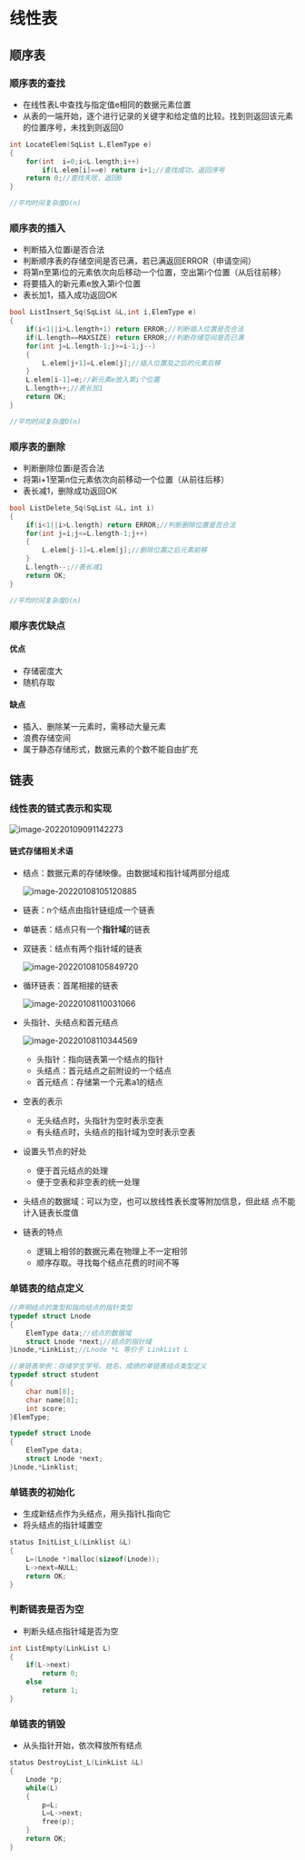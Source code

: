 # 线性表

## 顺序表

### 顺序表的查找

- 在线性表L中查找与指定值e相同的数据元素位置
- 从表的一端开始，逐个进行记录的关键字和给定值的比较。找到则返回该元素的位置序号，未找到则返回0

```c
int LocateElem(SqList L,ElemType e)
{
    for(int  i=0;i<L.length;i++)
        if(L.elem[i]==e) return i+1;//查找成功，返回序号
    return 0;//查找失败，返回0
}

//平均时间复杂度O(n)
```

### 顺序表的插入

- 判断插入位置i是否合法
- 判断顺序表的存储空间是否已满，若已满返回ERROR（申请空间）
- 将第n至第i位的元素依次向后移动一个位置，空出第i个位置（从后往前移）
- 将要插入的新元素e放入第i个位置
- 表长加1，插入成功返回OK

```c
bool ListInsert_Sq(SqList &L,int i,ElemType e)
{
    if(i<1||i>L.length+1) return ERROR;//判断插入位置是否合法
    if(L.length==MAXSIZE) return ERROR;//判断存储空间是否已满
    for(int j=L.length-1;j>=i-1;j--)
    {
        L.elem[j+1]=L.elem[j];//插入位置及之后的元素后移
    }
    L.elem[i-1]=e;//新元素e放入第i个位置
    L.length++;//表长加1
    return OK;
}

//平均时间复杂度O(n)
```

###  顺序表的删除

- 判断删除位置i是否合法
- 将第i+1至第n位元素依次向前移动一个位置（从前往后移）
- 表长减1，删除成功返回OK

```c
bool ListDelete_Sq(SqList &L，int i)
{
    if(i<1||i>L.length) return ERROR;//判断删除位置是否合法
    for(int j=i;j<=L.length-1;j++)
    {
        L.elem[j-1]=L.elem[j];//删除位置之后元素前移
    }
    L.length--;//表长减1
    return OK;
}

//平均时间复杂度O(n)
```



### 顺序表优缺点

#### 优点

- 存储密度大
- 随机存取

#### 缺点

- 插入、删除某一元素时，需移动大量元素
- 浪费存储空间
- 属于静态存储形式，数据元素的个数不能自由扩充



## 链表

###  线性表的链式表示和实现

![image-20220109091142273](C:\Users\alexl\OneDrive\图片\Typora图片\image-20220109091142273.png)

#### 链式存储相关术语

- 结点：数据元素的存储映像。由数据域和指针域两部分组成

  ![image-20220108105120885](C:\Users\alexl\OneDrive\图片\Typora图片\image-20220108105120885.png)

- 链表：n个结点由指针链组成一个链表

- 单链表：结点只有一个**指针域**的链表

- 双链表：结点有两个指针域的链表

  ![image-20220108105849720](C:\Users\alexl\OneDrive\图片\Typora图片\image-20220108105849720.png)

- 循环链表：首尾相接的链表

  ![image-20220108110031066](C:\Users\alexl\OneDrive\图片\Typora图片\image-20220108110031066.png)

- 头指针、头结点和首元结点

  ![image-20220108110344569](C:\Users\alexl\OneDrive\图片\Typora图片\image-20220108110344569.png)

  - 头指针：指向链表第一个结点的指针
  - 头结点：首元结点之前附设的一个结点
  - 首元结点：存储第一个元素a1的结点

- 空表的表示

  - 无头结点时，头指针为空时表示空表
  - 有头结点时，头结点的指针域为空时表示空表

- 设置头节点的好处

  - 便于首元结点的处理
  - 便于空表和非空表的统一处理

- 头结点的数据域：可以为空，也可以放线性表长度等附加信息，但此结 点不能计入链表长度值

- 链表的特点

  - 逻辑上相邻的数据元素在物理上不一定相邻
  - 顺序存取。寻找每个结点花费的时间不等

### 单链表的结点定义

```c
//声明结点的类型和指向结点的指针类型
typedef struct Lnode
{
    ElemType data;//结点的数据域
    struct Lnode *next;//结点的指针域
}Lnode,*LinkList;//Lnode *L 等价于 LinkList L
```

```c
//单链表举例：存储学生学号、姓名、成绩的单链表结点类型定义
typedef struct student
{
    char num[8];
    char name[8];
    int score;
}ElemType;

typedef struct Lnode
{
    ElemType data;
    struct Lnode *next;
}Lnode,*Linklist;

```

### 单链表的初始化

- 生成新结点作为头结点，用头指针L指向它
- 将头结点的指针域置空

```c
status InitList_L(Linklist &L)
{
    L=(Lnode *)malloc(sizeof(Lnode));
    L->next=NULL;
    return OK;
}
```

### 判断链表是否为空

- 判断头结点指针域是否为空

```c
int ListEmpty(LinkList L)
{
    if(L->next)
        return 0;
    else
        return 1;
}
```

### 单链表的销毁

- 从头指针开始，依次释放所有结点

```c
status DestroyList_L(LinkList &L)
{
    Lnode *p;
    while(L)
    {
        p=L;
        L=L->next;
        free(p);
    }
    return OK;
}
```

